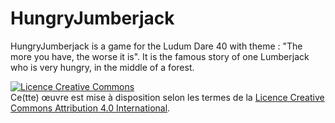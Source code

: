 # HungryJumberjack

HungryJumberjack is a game for the Ludum Dare 40 with theme : "The more you have, the worse it is". It is the famous story of one Lumberjack who is very hungry, in the middle of a forest. 

<a rel="license" href="http://creativecommons.org/licenses/by/4.0/"><img alt="Licence Creative Commons" style="border-width:0" src="https://i.creativecommons.org/l/by/4.0/88x31.png" /></a><br />Ce(tte) œuvre est mise à disposition selon les termes de la <a rel="license" href="http://creativecommons.org/licenses/by/4.0/">Licence Creative Commons Attribution 4.0 International</a>.
